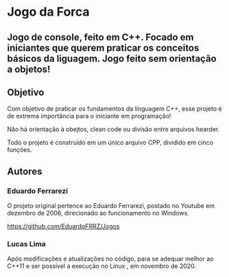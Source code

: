 #  Jogo da Forca

##  Jogo de console, feito em C++. Focado em iniciantes que querem praticar os conceitos básicos da liguagem. Jogo feito sem orientação a objetos!

##  **Objetivo**
Com objetivo de praticar os fundamentos da linguagem C++, esse projeto é de extrema importância para o iniciante em programação!

Não há orientação à obejtos, clean code ou divisão entre arquivos hearder.

Todo o projeto é construído em um único arquivo CPP, dividido em cinco funções.

##  **Autores**

### Eduardo Ferrarezi

O projeto original pertence ao Eduardo Ferrarezi, postado no Youtube em dezembro de 2006, direcionado ao funcionamento no Windows.

https://github.com/EduardoFRRZ/Jogos

### Lucas Lima

Após modificações e atualizações no código, para se adequar melhor ao C++11 e ser possível a execução no Linux , em novembro de 2020.

